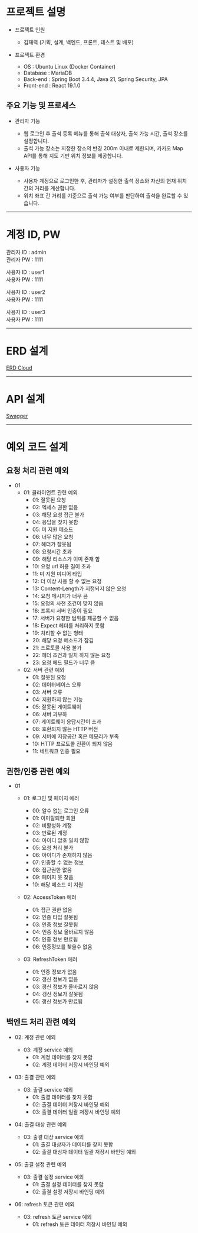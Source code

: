 # 프로젝트 설명

- 프로젝트 인원
    - 김재력 (기획, 설계, 백엔드, 프론트, 테스트 및 배포)


- 프로젝트 환경
    - OS : Ubuntu Linux (Docker Container)
    - Database : MariaDB
    - Back-end : Spring Boot 3.4.4, Java 21, Spring Security, JPA
    - Front-end : React 19.1.0

## 주요 기능 및 프로세스

- 관리자 기능
    - 웹 로그인 후 출석 등록 메뉴를 통해 출석 대상자, 출석 가능 시간, 출석 장소를 설정합니다.
    - 출석 가능 장소는 지정한 장소의 반경 200m 이내로 제한되며, 카카오 Map API를 통해 지도 기반 위치 정보를 제공합니다.


- 사용자 기능
    - 사용자 계정으로 로그인한 후, 관리자가 설정한 출석 장소와 자신의 현재 위치 간의 거리를 계산합니다.
    - 위치 좌표 간 거리를 기준으로 출석 가능 여부를 판단하여 출석을 완료할 수 있습니다.


---

# 계정 ID, PW

관리자 ID : admin<br>
관리자 PW : 1111<br>

사용자 ID : user1<br>
사용자 PW : 1111<br>

사용자 ID : user2<br>
사용자 PW : 1111<br>

사용자 ID : user3<br>
사용자 PW : 1111<br>

---

# ERD 설계
[ERD Cloud](https://www.erdcloud.com/d/48QywLh2DwocKLWKf)

---
# API 설계
[Swagger](https://kimjr.shop/docs/swagger-ui/index.html)

---
# 예외 코드 설계

## 요청 처리 관련 예외

- 01
    - 01: 클라이언트 관련 예외
        - 01: 잘못된 요청
        - 02: 엑세스 권한 없음
        - 03: 해당 요청 접근 불가
        - 04: 응답을 찾지 못함
        - 05: 미 지원 메소드
        - 06: 너무 많은 요청
        - 07: 헤더가 잘못됨
        - 08: 요청시간 초과
        - 09: 해당 리소스가 이미 존재 함
        - 10: 요청 url 허용 길이 초과
        - 11: 미 지원 미디어 타입
        - 12: 더 이상 사용 할 수 없는 요청
        - 13: Content-Length가 지정되지 않은 요청
        - 14: 요청 메시지가 너무 큼
        - 15: 요청의 사전 조건이 맞지 않음
        - 16: 프록시 서버 인증이 필요
        - 17: 서버가 요청한 범위를 제공할 수 없음
        - 18: Expect 헤더를 처리하지 못함
        - 19: 처리할 수 없는 형태
        - 20: 해당 요청 메소드가 잠김
        - 21: 프로토콜 사용 불가
        - 22: 헤더 조건과 일치 하지 않는 요청
        - 23: 요청 헤드 필드가 너무 큼
    - 02: 서버 관련 예외
        - 01: 잘못된 요청
        - 02: 데이터베이스 오류
        - 03: 서버 오류
        - 04: 지원하지 않는 기능
        - 05: 잘못된 게이트웨이
        - 06: 서버 과부하
        - 07: 게이트웨이 응답시간이 초과
        - 08: 호환되지 않는 HTTP 버전
        - 09: 서버에 저장공간 혹은 메모리가 부족
        - 10: HTTP 프로토콜 전환이 되지 않음
        - 11: 네트워크 인증 필요

## 권한/인증 관련 예외

- 01
    - 01: 로그인 및 페이지 에러
        - 00: 알수 없는 로그인 오류
        - 01: 이미탈퇴한 회원
        - 02: 비활성화 계정
        - 03: 만료된 계정
        - 04: 아이디 암호 일치 않함
        - 05: 요청 처리 불가
        - 06: 아이디가 존재하지 않음
        - 07: 인증할 수 없는 정보
        - 08: 접근권한 없음
        - 09: 페이지 못 찾음
        - 10: 해당 메소드 미 지원

    - 02: AccessToken 에러
        - 01: 접근 권한 없음
        - 02: 인증 타입 잘못됨
        - 03: 인증 정보 잘못됨
        - 04: 인증 정보 올바르지 않음
        - 05: 인증 정보 만료됨
        - 06: 인증정보를 찾을수 없음

    - 03: RefreshToken 에러
        - 01: 인증 정보가 없음
        - 02: 갱신 정보가 없음
        - 03: 갱신 정보가 올바르지 않음
        - 04: 갱신 정보가 잘못됨
        - 05: 갱신 정보가 만료됨

## 백엔드 처리 관련 예외

- 02: 계정 관련 예외
    - 03: 계정 service 예외
        - 01: 계정 데이터를 찾지 못함
        - 02: 계정 데이터 저장시 바인딩 예외

- 03: 출결 관련 예외
    - 03: 출결 service 예외
        - 01: 출결 데이터를 찾지 못함
        - 02: 출결 데이터 저장시 바인딩 예외
        - 03: 출결 데이터 일괄 저장시 바인딩 예외

- 04: 출결 대상 관련 예외
    - 03: 출결 대상 service 예외
        - 01: 출결 대상자가 데이터를 찾지 못함
        - 02: 출결 대상자 데이터 일괄 저장시 바인딩 예외

- 05: 출결 설정 관련 예외
    - 03: 출결 설정 service 예외
        - 01: 출결 설정 데이터를 찾지 못함
        - 02: 출결 설정 저장시 바인딩 예외

- 06: refresh 토큰 관련 예외
    - 03: refresh 토큰 service 예외
        - 01: refresh 토큰 데이터 저장시 바인딩 예외